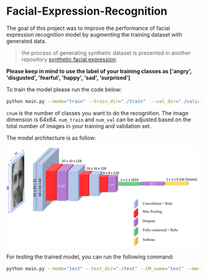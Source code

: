 # Facial-Expression-Recognition

The goal of this project was to improve the performance of facial expression recognition model by augmenting the training dataset with generated data.

> the process of generating synthetic dataset is presented in another repository [synthetic facial expression](https://github.com/sayeh1994/synthesizin_facial_expression.git).

**Please keep in mind to use the label of your training classes as ['angry', 'disgusted', 'fearful', 'happy', 'sad', 'surprised']**

To train the model please run the code below:

```bash
python main.py --mode="train" --train_dir="./train"  --val_dir="./validation" --model_save_dir="./model" --result_save_dir="./result" --num_train=600 --num_val=60 --batch_size=16 --num_epoch=50 --image_size=64 --cnum=6 --stop_patient=5
```

`cnum` is the number of classes you want to do the recognition. The image dimension is 64x64. `num_train` and `num_val` can be adjusted based on the total number of images in your training and validation set.

The model architecture is as follow:

![The 3d model architecture](https://github.com/sayeh1994/Facial-Expression-Recognition/blob/main/images/Model-3d-architecture.jpg)

For testing the trained model, you can run the following command:

```bash
python main.py --mode="test" --test_dir="./test" --CM_name="test" --model_save_dir="./model"  --result_save_dir="./result" --cnum=6 --image_size=64
```
